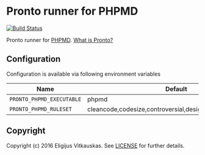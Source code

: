 # Pronto runner for PHPMD

[![Build Status](https://travis-ci.org/EllisV/pronto-phpmd.svg?branch=master)](https://travis-ci.org/EllisV/pronto-phpmd)

Pronto runner for [PHPMD](https://github.com/phpmd/phpmd).
[What is Pronto?](https://github.com/mmozuras/pronto)


Configuration
-------------

Configuration is available via following environment variables

| Name                      | Default                                                   |
|---------------------------|-----------------------------------------------------------|
| `PRONTO_PHPMD_EXECUTABLE` | phpmd                                                     |
| `PRONTO_PHPMD_RULESET`    | cleancode,codesize,controversial,design,naming,unusedcode |

Copyright
---------

Copyright (c) 2016 Eligijus Vitkauskas. See [LICENSE](LICENSE) for further details.
